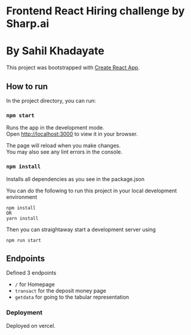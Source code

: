 # Frontend React Hiring challenge by Sharp.ai
# By Sahil Khadayate

This project was bootstrapped with [Create React App](https://github.com/facebook/create-react-app).

## How to run

In the project directory, you can run:

### `npm start`

Runs the app in the development mode.\
Open [http://localhost:3000](http://localhost:3000) to view it in your browser.

The page will reload when you make changes.\
You may also see any lint errors in the console.

### `npm install`

Installs all dependencies as you see in the package.json

You can do the following to run this project in your local development environment

```
npm install
OR
yarn install
```

Then you can straightaway start a development server using
```
npm run start
```

## Endpoints

Defined 3 endpoints
* `/` for Homepage
* `transact` for the deposit money page
* `getdata` for going to the tabular representation


### Deployment
Deployed on vercel.
